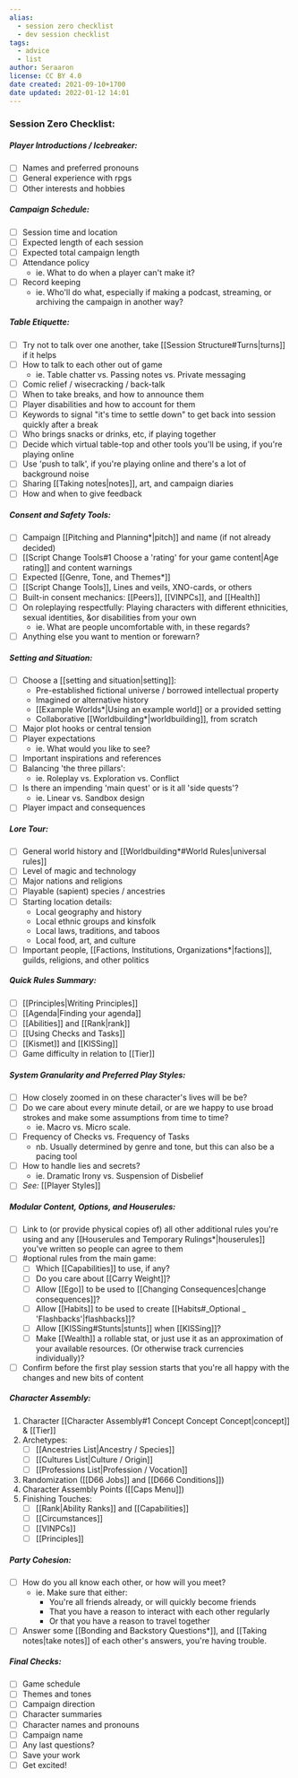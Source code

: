 ```yaml
---
alias:
  - session zero checklist
  - dev session checklist
tags:
  - advice
  - list
author: Seraaron
license: CC BY 4.0
date created: 2021-09-10+1700
date updated: 2022-01-12 14:01
---
```


### Session Zero Checklist:

##### Player Introductions / Icebreaker:

- [ ] Names and preferred pronouns
- [ ] General experience with rpgs
- [ ] Other interests and hobbies

##### Campaign Schedule:

- [ ] Session time and location
- [ ] Expected length of each session
- [ ] Expected total campaign length
- [ ] Attendance policy
	- ie. What to do when a player can't make it?
- [ ] Record keeping
	- ie. Who'll do what, especially if making a podcast, streaming, or archiving the campaign in another way?

##### Table Etiquette:

- [ ] Try not to talk over one another, take [[Session Structure#Turns|turns]] if it helps
- [ ] How to talk to each other out of game
	- ie. Table chatter vs. Passing notes vs. Private messaging
- [ ] Comic relief / wisecracking / back-talk
- [ ] When to take breaks, and how to announce them
- [ ] Player disabilities and how to account for them
- [ ] Keywords to signal "it's time to settle down" to get back into session quickly after a break
- [ ] Who brings snacks or drinks, etc, if playing together
- [ ] Decide which virtual table-top and other tools you'll be using, if you're playing online
- [ ] Use 'push to talk', if you're playing online and there's a lot of background noise
- [ ] Sharing [[Taking notes|notes]], art, and campaign diaries
- [ ] How and when to give feedback

##### Consent and Safety Tools:

- [ ] Campaign [[Pitching and Planning*|pitch]] and name (if not already decided)
- [ ] [[Script Change Tools#1 Choose a 'rating' for your game content|Age rating]] and content warnings
- [ ] Expected [[Genre, Tone, and Themes*]]
- [ ] [[Script Change Tools]], Lines and veils, XNO-cards, or others
- [ ] Built-in consent mechanics: [[Peers]], [[VINPCs]], and [[Health]]
- [ ] On roleplaying respectfully: Playing characters with different ethnicities, sexual identities, &or disabilities from your own
	- ie. What are people uncomfortable with, in these regards?
- [ ] Anything else you want to mention or forewarn?

##### Setting and Situation:

- [ ] Choose a [[setting and situation|setting]]:
	- Pre-established fictional universe / borrowed intellectual property
	- Imagined or alternative history
	- [[Example Worlds*|Using an example world]] or a provided setting
	- Collaborative [[Worldbuilding*|worldbuilding]], from scratch
- [ ] Major plot hooks or central tension
- [ ] Player expectations
	- ie. What would you like to see?
- [ ] Important inspirations and references
- [ ] Balancing 'the three pillars':
	- ie. Roleplay vs. Exploration vs. Conflict
- [ ] Is there an impending 'main quest' or is it all 'side quests'?
	- ie. Linear vs. Sandbox design
- [ ] Player impact and consequences

##### Lore Tour:

- [ ] General world history and [[Worldbuilding*#World Rules|universal rules]]
- [ ] Level of magic and technology
- [ ] Major nations and religions
- [ ] Playable (sapient) species / ancestries
- [ ] Starting location details:
	- Local geography and history
	- Local ethnic groups and kinsfolk
	- Local laws, traditions, and taboos
	- Local food, art, and culture
- [ ] Important people, [[Factions, Institutions, Organizations*|factions]], guilds, religions, and other politics

##### Quick Rules Summary:

- [ ] [[Principles|Writing Principles]]
- [ ] [[Agenda|Finding your agenda]]
- [ ] [[Abilities]] and [[Rank|rank]]
- [ ] [[Using Checks and Tasks]]
- [ ] [[Kismet]] and [[KISSing]]
- [ ] Game difficulty in relation to [[Tier]]

##### System Granularity and Preferred Play Styles:

- [ ] How closely zoomed in on these character's lives will be be?
- [ ] Do we care about every minute detail, or are we happy to use broad strokes and make some assumptions from time to time?
	- ie. Macro vs. Micro scale.
- [ ] Frequency of Checks vs. Frequency of Tasks
	- nb. Usually determined by genre and tone, but this can also be a pacing tool
- [ ] How to handle lies and secrets?
	- ie. Dramatic Irony vs. Suspension of Disbelief
- [ ] _See:_ [[Player Styles]]

##### Modular Content, Options, and Houserules:

- [ ] Link to (or provide physical copies of) all other additional rules you're using and any [[Houserules and Temporary Rulings*|houserules]] you've written so people can agree to them
- [ ] #optional rules from the main game:
	- [ ] Which [[Capabilities]] to use, if any?
	- [ ] Do you care about [[Carry Weight]]?
	- [ ] Allow [[Ego]] to be used to [[Changing Consequences|change consequences]]?
	- [ ] Allow [[Habits]] to be used to create [[Habits#_Optional _ 'Flashbacks'|flashbacks]]?
	- [ ] Allow [[KISSing#Stunts|stunts]] when [[KISSing]]?
	- [ ] Make [[Wealth]] a rollable stat, or just use it as an approximation of your available resources. (Or otherwise track currencies individually)?
- [ ] Confirm before the first play session starts that you're all happy with the changes and new bits of content

##### Character Assembly:

1. Character [[Character Assembly#1 Concept Concept Concept|concept]] & [[Tier]]
2. Archetypes:
	- [ ] [[Ancestries List|Ancestry / Species]]
	- [ ] [[Cultures List|Culture / Origin]]
	- [ ] [[Professions List|Profession / Vocation]]
3. Randomization ([[D66 Jobs]] and [[D666 Conditions]])
4. Character Assembly Points ([[Caps Menu]])
5. Finishing Touches:
	- [ ] [[Rank|Ability Ranks]] and [[Capabilities]]
	- [ ] [[Circumstances]]
	- [ ] [[VINPCs]]
	- [ ] [[Principles]]

##### Party Cohesion:

- [ ] How do you all know each other, or how will you meet?
	- ie. Make sure that either:
		- You're all  friends already, or will quickly become friends
		- That you have a reason to interact with each other regularly
		- Or that you have a reason to travel together
- [ ] Answer some [[Bonding and Backstory Questions*]], and [[Taking notes|take notes]] of each other's answers, you're having trouble.

##### Final Checks:

- [ ] Game schedule
- [ ] Themes and tones
- [ ] Campaign direction
- [ ] Character summaries
- [ ] Character names and pronouns
- [ ] Campaign name
- [ ] Any last questions?
- [ ] Save your work
- [ ] Get excited!
